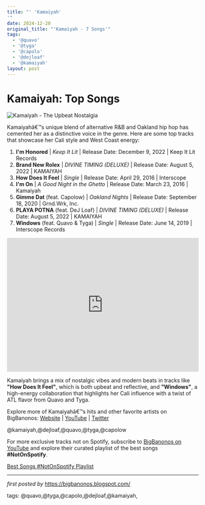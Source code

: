 ```yaml
---
title: "' 'Kamaiyah'
'"
date: 2024-12-20
original_title: "'Kamaiyah - 7 Songs'"
tags:
  - '@quavo'
  - '@tyga'
  - '@capolo'
  - '@dejloaf'
  - '@kamaiyah'
layout: post
---
```

<h1>Kamaiyah: Top Songs</h1>
<img src="https://media.newyorker.com/photos/5a146c1707ff5466ea9a14a0/4:3/w_1940,h_1455,c_limit/DSF-The-Upbeat-Nostalgia-of-Kamaiyahs-Before-I-Wake.jpg" alt="Kamaiyah - The Upbeat Nostalgia"> <p>Kamaiyahâ€™s unique blend of alternative R&B and Oakland hip hop has cemented her as a distinctive voice in the genre. Here are some top tracks that showcase her Cali style and West Coast energy:</p> <ol> <li><strong>I'm Honored</strong> | <em>Keep It Lit</em> | Release Date: December 9, 2022 | Keep It Lit Records</li> <li><strong>Brand New Rolex</strong> | <em>DIVINE TIMING (DELUXE)</em> | Release Date: August 5, 2022 | KAMAIYAH</li> <li><strong>How Does It Feel</strong> | <em>Single</em> | Release Date: April 29, 2016 | Interscope</li> <li><strong>I'm On</strong> | <em>A Good Night in the Ghetto</em> | Release Date: March 23, 2016 | Kamaiyah</li> <li><strong>Gimme Dat</strong> (feat. Capolow) | <em>Oakland Nights</em> | Release Date: September 18, 2020 | Grnd.Wrk, Inc.</li> <li><strong>PLAYA POTNA</strong> (feat. DeJ Loaf) | <em>DIVINE TIMING (DELUXE)</em> | Release Date: August 5, 2022 | KAMAIYAH</li> <li><strong>Windows</strong> (feat. Quavo & Tyga) | <em>Single</em> | Release Date: June 14, 2019 | Interscope Records</li>
</ol> <div> <iframe src="https://open.spotify.com/embed/playlist/2V04ATSO0Yv7D5wiK7NnDm?utm_source=generator" width="100%" height="352" frameBorder="0" allowfullscreen="" allow="autoplay; clipboard-write; encrypted-media; fullscreen; picture-in-picture" loading="lazy"></iframe>
</div> <p>Kamaiyah brings a mix of nostalgic vibes and modern beats in tracks like <strong>"How Does It Feel"</strong>, which is both upbeat and reflective, and <strong>"Windows"</strong>, a high-energy collaboration that highlights her Cali influence with a twist of ATL flavor from Quavo and Tyga.</p> <div> <p>Explore more of Kamaiyahâ€™s hits and other favorite artists on BigBanonos: <a href="https://bigbanonos.blogspot.com/">Website</a> | <a href="https://www.youtube.com/@BigBanonos">YouTube</a> | <a href="https://x.com/bigbanonos">Twitter</a></p>
</div> <!-- Tags -->
<p>@kamaiyah,@dejloaf,@quavo,@tyga,@capolow</p>


<!--Subscribe and Playlist Links-->
<div>
    <p>For more exclusive tracks not on Spotify, subscribe to <a href="https://www.youtube.com/@BigBanonos" target="_blank">BigBanonos on YouTube</a> and explore their curated playlist of the best songs <strong>#NotOnSpotify</strong>.</p>
    <p><a href="https://www.youtube.com/playlist?list=PLtuNtuTatqI0kFahUCbtbfenC_ET5O_tr" target="_blank">Best Songs #NotOnSpotify Playlist<br /></a></p></div>

<hr />

<p><em>first posted by</em> <a href="https://bigbanonos.blogspot.com/" rel="noopener" target="_new">https://bigbanonos.blogspot.com/</a></p>

<p>tags: @quavo,@tyga,@capolo,@dejloaf,@kamaiyah,</p>
